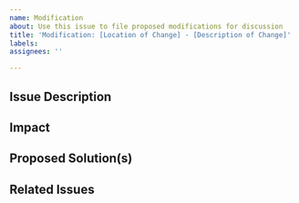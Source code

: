 ```yaml
---
name: Modification
about: Use this issue to file proposed modifications for discussion
title: 'Modification: [Location of Change] - [Description of Change]'
labels: 
assignees: ''

---
```

## Issue Description


##  Impact


## Proposed Solution(s) 


## Related Issues
